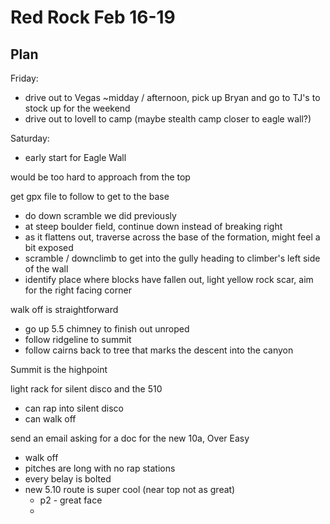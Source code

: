 # Red Rock Feb 16-19

## Plan

Friday:
- drive out to Vegas ~midday / afternoon, pick up Bryan and go to TJ's to stock up for the weekend
- drive out to lovell to camp (maybe stealth camp closer to eagle wall?)

Saturday:
- early start for Eagle Wall

would be too hard to approach from the top

get gpx file to follow to get to the base
- do down scramble we did previously
- at steep boulder field, continue down instead of breaking right
- as it flattens out, traverse across the base of the formation, might feel a bit exposed
- scramble / downclimb to get into the gully heading to climber's left side of the wall
- identify place where blocks have fallen out, light yellow rock scar, aim for the right facing corner

walk off is straightforward
- go up 5.5 chimney to finish out unroped
- follow ridgeline to summit
- follow cairns back to tree that marks the descent into the canyon

Summit is the highpoint

light rack for silent disco and the 510
- can rap into silent disco
- can walk off

send an email asking for a doc for the new 10a, Over Easy
- walk off
- pitches are long with no rap stations
- every belay is bolted
- new 5.10 route is super cool (near top not as great)
	- p2 - great face
	- 





